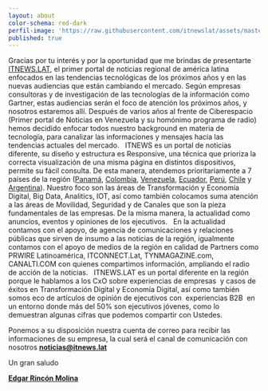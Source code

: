 ```yaml
---
layout: about
color-schema: red-dark
perfil-image: 'https://raw.githubusercontent.com/itnewslat/assets/master/img/300x300/itn.jpg'
published: true
---
```

Gracias por tu interés y por la oportunidad que me brindas de presentarte [ITNEWS.LAT](http://itnews.lat/), el primer portal de noticias regional de américa latina enfocados en las tendencias tecnológicas de los próximos años y en las nuevas audiencias que están cambiando el mercado. Según empresas consultoras y de investigación de las tecnologías de la información como Gartner, estas audiencias serán el foco de atención los próximos años, y nosotros estaremos allí. Después de varios años al frente de Ciberespacio (Primer portal de Noticias en Venezuela y su homónimo programa de radio) hemos decidido enfocar todos nuestro background en materia de tecnología, para canalizar las informaciones y mensajes hacia las tendencias actuales del mercado.
 
ITNEWS es un portal de noticias diferente, su diseño y estructura es Responsive, una técnica que prioriza la correcta visualización de una misma página en distintos dispositivos, permite su fácil consulta. De esta manera, atendemos prioritariamente a 7 países de la región ([Panamá](http://itnews.lat/Panama/), [Colombia](http://itnews.lat/Colombia/), [Venezuela](http://itnews.lat/Venezuela/), [Ecuador](http://itnews.lat/Ecuador/), [Perú](http://itnews.lat/Peru/), [Chile](http://itnews.lat/Chile/) y [Argentina](http://itnews.lat/Argentina/)). Nuestro foco son las áreas de Transformación y Economía Digital, Big Data, Analitics, IOT, así como también colocamos suma atención a las áreas de Movilidad, Seguridad y de Canales que son la pieza fundamentales de las empresas. De la misma manera, la actualidad como anuncios, eventos y opiniones de los ejecutivos.
 
En la actualidad contamos con el apoyo, de agencia de comunicaciones y relaciones públicas que sirven de insumo a las noticias de la región, igualmente contamos con el apoyo de medios de la  región en calidad de Partners como PRWIRE Latinoamérica, ITCONNECT.Lat, TYNMAGAZINE.com, CANALTI.COM con quienes compartimos información, ampliando el radio de acción de la noticias.
 
ITNEWS.LAT es un portal diferente en la región porque le hablamos a los CxO sobre experiencias de empresas  y casos de éxitos en Transformación Digital y Economía Digital, así como también somos eco de artículos de opinión de ejecutivos con  experiencias B2B  en un entorno donde más del 50% son ejecutivos jóvenes, como lo demuestran algunas cifras que podemos compartir con Ustedes.
 
Ponemos a su disposición nuestra cuenta de correo para recibir las informaciones de su empresa, la cual será el canal de comunicación con nosotros **[noticias@itnews.lat](mailto://noticias@itnews.lat)**

Un gran saludo

**[Edgar Rincón Molina](mailto:edgar@itnews.lat)**
